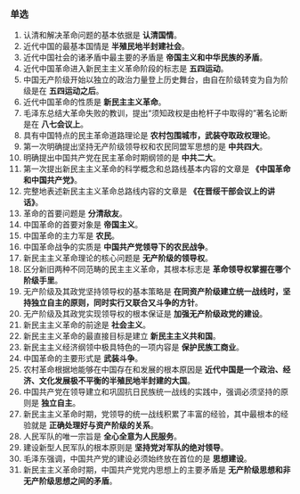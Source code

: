 ### 单选

1. 认清和解决革命问题的基本依据是 **认清国情**。
2. 近代中国的最基本国情是 **半殖民地半封建社会**。
3. 近代中国社会的诸矛盾中最主要的矛盾是 **帝国主义和中华民族的矛盾**。
4. 近代中国革命进入新民主主义革命阶段的标志是 **五四运动**。
5. 中国无产阶级开始以独立的政治力量登上历史舞台，由自在阶级转变为自为阶级是在 **五四运动之后**。
6. 近代中国革命的性质是 **新民主主义革命**。
7. 毛泽东总结大革命失败的教训，提出“须知政权是由枪杆子中取得的”著名论断是在 **八七会议上**。
8. 具有中国特点的民主革命道路理论是 **农村包围城市，武装夺取政权理论**。
9. 第一次明确提出坚持无产阶级领导权和农民同盟军思想的是 **中共四大**。
10. 明确提出中国共产党在民主革命时期纲领的是 **中共二大**。
11. 第一次提出新民主主义革命的科学概念和总路线基本内容的文章是 **《中国革命和中国共产党》**。
12. 完整地表述新民主主义革命总路线内容的文章是 **《在晋绥干部会议上的讲话》**。
13. 革命的首要问题是 **分清敌友**。
14. 中国革命的首要对象是 **帝国主义**。
15. 中国革命的主力军是 **农民**。
16. 中国革命战争的实质是 **中国共产党领导下的农民战争**。
17. 新民主主义革命理论的核心问题是 **无产阶级的领导权**。
18. 区分新旧两种不同范畴的民主主义革命，其根本标志是 **革命领导权掌握在哪个阶级手里**。
19. 无产阶级及其政党坚持领导权的基本策略是 **在同资产阶级建立统一战线时，坚持独立自主的原则，同时实行又联合又斗争的方针**。
20. 无产阶级及其政党实现领导权的根本保证是 **加强无产阶级政党的建设**。
21. 新民主主义革命的前途是 **社会主义**。
22. 新民主主义革命的最直接目标是建立 **新民主主义共和国**。
23. 新民主主义经济纲领中极具特色的一项内容是 **保护民族工商业**。
24. 中国革命的主要形式是 **武装斗争**。
25. 农村革命根据地能够在中国存在和发展的根本原因是 **近代中国是一个政治、经济、文化发展极不平衡的半殖民地半封建的大国**。
26. 中国共产党在领导建立和巩固抗日民族统一战线的实践中，强调必须坚持的原则是 **独立自主**。
27. 新民主主义革命时期，党领导的统一战线积累了丰富的经验，其中最根本的经验就是 **正确处理好与资产阶级的关系**。
28. 人民军队的唯一宗旨是 **全心全意为人民服务**。
29. 建设新型人民军队的根本原则是 **坚持党对军队的绝对领导**。
30. 毛泽东强调，中国共产党的建设必须始终放在首位的是 **思想建设**。
31. 新民主主义革命时期，中国共产党党内思想上的主要矛盾是 **无产阶级思想和非无产阶级思想之间的矛盾**。
